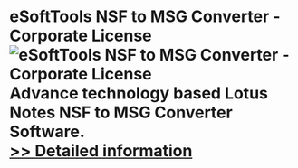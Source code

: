 # eSoftTools NSF to MSG Converter - Corporate License<br />![eSoftTools NSF to MSG Converter - Corporate License](https://mycommerce.akamaized.net/api/pimages/P300877914/BIG/300877914.GIF)<br />Advance technology based Lotus Notes NSF to MSG Converter Software.<br />[>> Detailed information](https://secure.shareit.com/shareit/product.html?productid=300877914&affiliateid=200057808)
